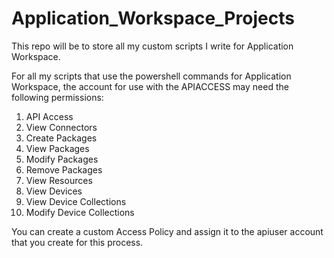 # Application_Workspace_Projects
This repo will be to store all my custom scripts I write for Application Workspace.

For all my scripts that use the powershell commands for Application Workspace, the account for use with the APIACCESS may need the following permissions:

1. API Access
2. View Connectors
3. Create Packages
4. View Packages
5. Modify Packages
6. Remove Packages
7. View Resources
8. View Devices
9. View Device Collections
10. Modify Device Collections

You can create a custom Access Policy and assign it to the apiuser account that you create for this process.
